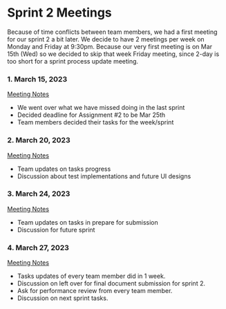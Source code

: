 # Sprint 2 Meetings 

Because of time conflicts between team members, we had a first meeting for our sprint 2 a bit later. We decide to have 2 meetings per week on Monday and Friday at 9:30pm. Because our very first meeting is on Mar 15th (Wed) so we decided to skip that week Friday meeting, since 2-day is too short for a sprint process update meeting. 

### 1. March 15, 2023

[Meeting Notes](/doc/meeting_notes/sprint2_mar15.md)

- We went over what we have missed doing in the last sprint
- Decided deadline for Assignment #2 to be Mar 25th 
- Team members decided their tasks for the week/sprint

### 2. March 20, 2023

[Meeting Notes](/doc/meeting_notes/sprint2_mar20.md)

- Team updates on tasks progress
- Discussion about test implementations and future UI designs

### 3. March 24, 2023

[Meeting Notes](/doc/meeting_notes/sprint2_mar24.md)
- Team updates on tasks in prepare for submission 
- Discussion for future sprint

### 4. March 27, 2023
[Meeting Notes](/doc/meeting_notes/sprint2_mar27.md)
- Tasks updates of every team member did in 1 week. 
- Discussion on left over for final document submission for sprint 2.
- Ask for performance review from every team member.
- Discussion on next sprint tasks.